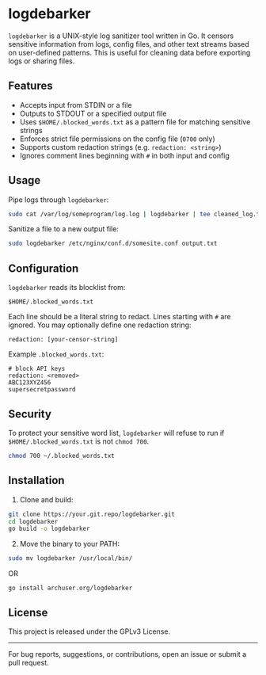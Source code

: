 # logdebarker

`logdebarker` is a UNIX-style log sanitizer tool written in Go. It censors sensitive information from logs, config files, and other text streams based on user-defined patterns. This is useful for cleaning data before exporting logs or sharing files.

## Features

* Accepts input from STDIN or a file
* Outputs to STDOUT or a specified output file
* Uses `$HOME/.blocked_words.txt` as a pattern file for matching sensitive strings
* Enforces strict file permissions on the config file (`0700` only)
* Supports custom redaction strings (e.g. `redaction: <string>`)
* Ignores comment lines beginning with `#` in both input and config

## Usage

Pipe logs through `logdebarker`:

```sh
sudo cat /var/log/someprogram/log.log | logdebarker | tee cleaned_log.txt
```

Sanitize a file to a new output file:

```sh
sudo logdebarker /etc/nginx/conf.d/somesite.conf output.txt
```

## Configuration

`logdebarker` reads its blocklist from:

```
$HOME/.blocked_words.txt
```

Each line should be a literal string to redact. Lines starting with `#` are ignored. You may optionally define one redaction string:

```
redaction: [your-censor-string]
```

Example `.blocked_words.txt`:

```
# block API keys
redaction: <removed>
ABC123XYZ456
supersecretpassword
```

## Security

To protect your sensitive word list, `logdebarker` will refuse to run if `$HOME/.blocked_words.txt` is not `chmod 700`.

```sh
chmod 700 ~/.blocked_words.txt
```

## Installation

1. Clone and build:

```sh
git clone https://your.git.repo/logdebarker.git
cd logdebarker
go build -o logdebarker
```

2. Move the binary to your PATH:

```sh
sudo mv logdebarker /usr/local/bin/
```

OR

`go install archuser.org/logdebarker`

## License

This project is released under the GPLv3 License.

---

For bug reports, suggestions, or contributions, open an issue or submit a pull request.
